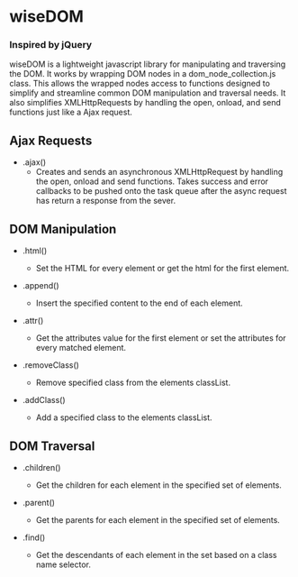 # wiseDOM

### Inspired by jQuery

wiseDOM is a lightweight javascript library for manipulating and traversing the DOM. It works by wrapping DOM nodes in a dom_node_collection.js class. This allows the wrapped nodes access to functions designed to simplify and streamline common DOM manipulation and traversal needs. It also simplifies XMLHttpRequests by handling the open, onload, and send functions just like a Ajax request.

## Ajax Requests

* .ajax()
  - Creates and sends an asynchronous XMLHttpRequest by handling the open, onload and send functions. Takes success and error callbacks to be pushed onto the task queue after the async request has return a response from the sever. 

## DOM Manipulation

* .html()
  - Set the HTML for every element or get the html for the first element.

* .append()
  - Insert the specified content to the end of each element.

* .attr()
  - Get the attributes value for the first element or set the attributes for every matched element.

* .removeClass()
  - Remove specified class from the elements classList.

* .addClass()
  - Add a specified class to the elements classList.

## DOM Traversal

* .children()
  - Get the children for each element in the specified set of elements.

* .parent()
  - Get the parents for each element in the specified set of elements.

* .find()
  - Get the descendants of each element in the set based on a class name selector.
